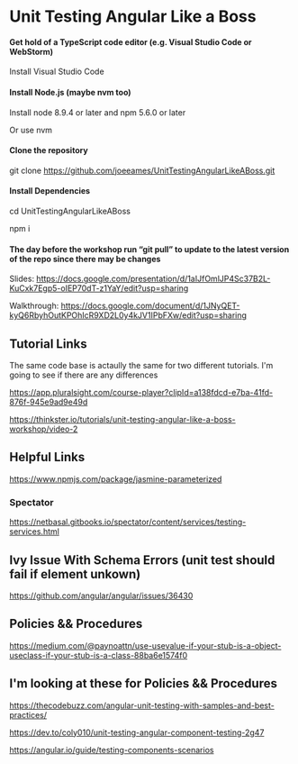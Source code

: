 # Unit Testing Angular Like a Boss

#### Get hold of a TypeScript code editor (e.g. Visual Studio Code or WebStorm)

Install Visual Studio Code

#### Install Node.js (maybe nvm too)

Install node 8.9.4 or later and npm 5.6.0 or later

Or use nvm

#### Clone the repository

git clone https://github.com/joeeames/UnitTestingAngularLikeABoss.git

#### Install Dependencies

cd UnitTestingAngularLikeABoss

npm i

#### The day before the workshop run “git pull” to update to the latest version of the repo since there may be changes

Slides: https://docs.google.com/presentation/d/1aIJfOmlJP4Sc37B2L-KuCxk7Egp5-oIEP70dT-z1YaY/edit?usp=sharing

Walkthrough: https://docs.google.com/document/d/1JNyQET-kyQ6RbyhOutKPOhIcR9XD2L0y4kJV1IPbFXw/edit?usp=sharing

## Tutorial Links

The same code base is actaully the same for two different tutorials. I'm going to see if there are any differences

https://app.pluralsight.com/course-player?clipId=a138fdcd-e7ba-41fd-876f-945e9ad9e49d

https://thinkster.io/tutorials/unit-testing-angular-like-a-boss-workshop/video-2

## Helpful Links

https://www.npmjs.com/package/jasmine-parameterized

### Spectator

https://netbasal.gitbooks.io/spectator/content/services/testing-services.html

## Ivy Issue With Schema Errors (unit test should fail if element unkown)

https://github.com/angular/angular/issues/36430

## Policies && Procedures

https://medium.com/@paynoattn/use-usevalue-if-your-stub-is-a-object-useclass-if-your-stub-is-a-class-88ba6e1574f0

## I'm looking at these for Policies && Procedures

https://thecodebuzz.com/angular-unit-testing-with-samples-and-best-practices/

https://dev.to/coly010/unit-testing-angular-component-testing-2g47

https://angular.io/guide/testing-components-scenarios
